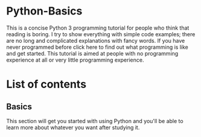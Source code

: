 # Python-Basics
This is a concise Python 3 programming tutorial for people who think that reading is boring. I try to show everything with simple code examples; there are no long and complicated explanations with fancy words. If you have never programmed before click here to find out what programming is like and get started.
This tutorial is aimed at people with no programming experience at all or very little programming experience. 
# List of contents
## Basics
This section will get you started with using Python and you'll be able to learn more about whatever you want after studying it.
